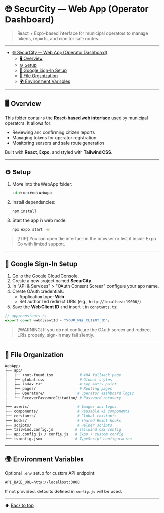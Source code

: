 # 🌐 SecurCity — Web App (Operator Dashboard)

> React + Expo-based interface for municipal operators to manage tokens, reports, and monitor safe routes.

---

- [🌐 SecurCity — Web App (Operator Dashboard)](#-securcity--web-app-operator-dashboard)
  - [🖥️ Overview](#️-overview)
  - [⚙️ Setup](#️-setup)
  - [🔐 Google Sign-In Setup](#-google-sign-in-setup)
  - [📂 File Organization](#-file-organization)
  - [🌍 Environment Variables](#-environment-variables)

---

## 🖥️ Overview

This folder contains the **React-based web interface** used by municipal operators. It allows for:

- Reviewing and confirming citizen reports
- Managing tokens for operator registration
- Monitoring sensors and safe route generation

Built with **React**, **Expo**, and styled with **Tailwind CSS**.

---

## ⚙️ Setup

1. Move into the WebApp folder:

   ```bash
   cd FrontEnd/WebApp
   ```

2. Install dependencies:

   ```bash
   npm install
   ```

3. Start the app in web mode:

   ```bash
   npx expo start -w
   ```

> [!TIP] You can open the interface in the browser or test it inside Expo Go with limited support.

---

## 🔐 Google Sign-In Setup

1. Go to the [Google Cloud Console](https://console.cloud.google.com/).
2. Create a new project named **SecurCity**.
3. In "API & Services" > "OAuth Consent Screen" configure your app name.
4. Create OAuth credentials:
   - Application type: **Web**
   - Set authorized redirect URIs (e.g., `http://localhost:19006/`)
5. Save the **Web Client ID** and insert it in `constants.ts`:

```ts
// app/constants.ts
export const webClientId = "YOUR_WEB_CLIENT_ID";
```

> [!WARNING] If you do not configure the OAuth screen and redirect URIs properly, sign-in may fail silently.

---

## 📂 File Organization

```bash
WebApp/
├── app/
│   ├── +not-found.tsx            # 404 fallback page
│   ├── global.css                # Global styles
│   ├── index.tsx                 # App entry point
│   ├── pages/                    # Routing pages
│   ├── Operatore/               # Operator dashboard logic
│   └── RecoverPasswordCittadino/ # Password recovery
│
├── assets/                      # Images and logos
├── components/                  # Reusable UI components
├── constants/                   # Global constants
├── hooks/                       # Shared React hooks
├── scripts/                     # Helper scripts
├── tailwind.config.js          # Tailwind CSS config
├── app.config.js / config.js   # Expo + custom config
└── tsconfig.json               # TypeScript configuration
```

---

## 🌍 Environment Variables

Optional `.env` setup for custom API endpoint:

```env
API_BASE_URL=http://localhost:3000
```

If not provided, defaults defined in `config.js` will be used.

---

⬆ [Back to top](#-securcity--web-app-operator-dashboard)

